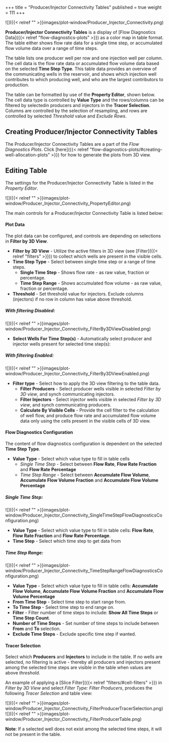 +++
title = "Producer/Injector Connectivity Tables"
published = true
weight = 111
+++

![]({{< relref "" >}}images/plot-window/Producer_Injector_Connectivity.png)

**Producer/Injector Connectivity Tables** is a display of [Flow Diagnostics Data]({{< relref "flow-diagnostics-plots" >}}) as a color map in table format. The table either shows flow rate data for a single time step, or accumulated flow volume data over a range of time steps.

The table lists one producer well per row and one injection well per column. The cell data is the flow rate data or accumulated flow volume data based on the selected **Time Step Type**. This table data provides an overview of the communicating wells in the reservoir, and shows which injection well contributes to which producing well, and who are the largest contributors to production.

The table can be formatted by use of the **Property Editor**, shown below. The cell data type is controlled by **Value Type** and the rows/columns can be filtered by selectedin producers and injectors in the **Tracer Selection**. Columns are controlled by the selection of resampling, and rows are controlled by selected *Threshold* value and *Exclude Rows*. 

## Creating Producer/Injector Connectivity Tables

The Producer/Injector Connectivity Tables are a part of the *Flow Diagnostics Plots*. Click [here]({{< relref "flow-diagnostics-plots/#creating-well-allocation-plots" >}}) for how to generate the plots from 3D view.

## Editing Table

The settings for the Producer/Injector Connectivity Table is listed in the *Property Editor*. 

![]({{< relref "" >}}images/plot-window/Producer_Injector_Connectivity_PropertyEditor.png)

The main controls for a Producer/Injector Connectivity Table is listed below:

#### Plot Data

The plot data can be configured, and controls are depending on selections in **Filter by 3D View**.

- **Filter by 3D View** - Utilize the active filters in 3D view (see [Filter]({{< relref "filters" >}})) to collect which wells are present in the visible cells.
- **Time Step Type** - Select between single time step or a range of time steps.
    - **Single Time Step** - Shows flow rate - as raw value, fraction or percentage.
    - **Time Step Range** - Shows accumulated flow volume - as raw value, fraction or percentage.
- **Threshold** - Set threshold value for injectors. Exclude columns (injectors) if no row in column has value above threshold.

##### With filtering **Disabled**:
![]({{< relref "" >}}images/plot-window/Producer_Injector_Connectivity_FilterBy3DViewDisabled.png)
- **Select Wells For Time Step(s)** - Automatically select producer and injector wells present for selected time step(s):

##### With filtering **Enabled**:
![]({{< relref "" >}}images/plot-window/Producer_Injector_Connectivity_FilterBy3DViewEnabled.png)
- **Filter type** - Select how to apply the 3D view filtering to the table data.
    - **Filter Producers** - Select producer wells visible in selected *Filter by 3D view*, and synch communicating injectors.
    - **Filter Injectors** - Select injector wells visible in selected *Filter by 3D view*, and synch communicating producers.
    - **Calculate By Visible Cells** - Provide the cell filter to the calculation of well flow, and produce flow rate and accumulated flow volume data only using the cells present in the visible cells of 3D view.

#### Flow Diagnostics Configuration

The content of flow diagnostics configuration is dependent on the selected **Time Step Type**.

- **Value Type** - Select which value type to fill in table cells
    - *Single Time Step* - Select between **Flow Rate**, **Flow Rate Fraction** and **Flow Rate Percentage**
    - *Time Step Range* - Select between **Accumulate Flow Volume**, **Accumulate Flow Volume Fraction** and **Accumulate Flow Volume Percentage**

##### Single Time Step:
![]({{< relref "" >}}images/plot-window/Producer_Injector_Connectivity_SingleTimeStepFlowDiagnosticsConfiguration.png)

- **Value Type** - Select which value type to fill in table cells: **Flow Rate**, **Flow Rate Fraction** and **Flow Rate Percentage**.
- **Time Step** - Select which time step to get data from

##### Time Step Range:
![]({{< relref "" >}}images/plot-window/Producer_Injector_Connectivity_TimeStepRangeFlowDiagnosticsConfiguration.png)

- **Value Type** - Select which value type to fill in table cells: **Accumulate Flow Volume**, **Accumulate Flow Volume Fraction** and **Accumulate Flow Volume Percentage**
- **From Time Step** - Select time step to start range from.
- **To Time Step** - Select time step to end range on.
- **Filter** - Filter number of time steps to include: **Show All Time Steps** or **Time Step Count**.
- **Number of Time Steps** - Set number of time steps to include between **From** and **To** selection.
- **Exclude Time Steps** - Exclude specific time step if wanted.

#### Tracer Selection
Select which **Producers** and **Injectors** to include in the table. If no wells are selected, no filtering is active - thereby all producers and injectors present among the selected time steps are visible in the table when values are above *threshold*.

An example of applying a [Slice Filter]({{< relref "filters/#cell-filters" >}}) in *Filter by 3D View* and select *Filter Type: Filter Producers*, produces the following *Tracer Selection* and table view:

![]({{< relref "" >}}images/plot-window/Producer_Injector_Connectivity_FilterProducerTracerSelection.png)
![]({{< relref "" >}}images/plot-window/Producer_Injector_Connectivity_FilterProducerTable.png)

**Note**: If a selected well does not exist among the selected time steps, it will not be present in the table.

